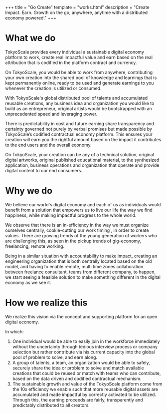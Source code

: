 +++
title = "Go Create"
template = "works.html"
description = "Create Impact. Earn. Growth on the go, anywhere, anytime with a distributed economy powered."
+++

# What we do
TokyoScale provides every individual a sustainable digital economy platform to work, create real impactful value and earn based on the real attribution that is codified in the platform contract and currency.

On TokyoScale, you would be able to work from anywhere, contributing your own creation into the shared pool of knowledge and learnings that is kept permanently online, ready to be used and generate earnings to you whenever the creation is utilized or consumed.

With TokyoScale's global distributed pool of talents and accumulated reusable creations, any business idea and organization you would like to build as an entrepreneur, original artists would be bootstrapped with an unprecedented speed and leveraging power.

There is predictability in cost and future earning share transparency and certainty governed not purely by verbal promises but made possible by TokyoScale’s codified contractual economy platform. This ensures your creation will earn you the rightful amount based on the impact it contributes to the end users and the overall economy.

On TokyoScale, your creation can be any of a technical solution, original digital artworks, original published educational material, to the synthesized application, business operations and organization that operate and provide digital content to our end consumers.

# Why we do
We believe our world's digital economy and each of us as individuals would benefit from a solution that empowers us to live our life the way we find happiness, while making impactful progress to the whole world.

We observe that there is an in-efficiency in the way we must organize ourselves centrally, cookie-cutting our work timing , in order to create values. There are growing trends of the young generation of workers who are challenging this, as seen in the pickup trends of gig-economy, freelancing, remote working.

Being in a similar situation with accountability to make impact, creating an engineering organization that is both centrally located based on the old model, and having to enable remote, multi time zones collaboration between freelance consultant, teams from different company, to happen, we start seeing a feasible solution to make something different in the digital economy as we see it. 

# How we realize this
We realize this vision via the concept and supporting platform for an open digital economy.

In which: 
1. One individual would be able to easily join in the workforce immediately without the uncertainty through tedious interview process or company selection but rather contribute via his current capacity into the global pool of problem to solve, and earn along.
2. A group of talents, a team, an organization would be able to safely, securely share the idea or problem to solve and match available creations that could be reused or match with teams who can contribute, based on the data driven and codified contractual mechanism.
3. The sustainable growth and value of the TokyoScale platform come from the 10x efficiency we enable such that more reusable digital assets are accumulated and made impactful by correctly activated to be utilized. Through this, the earning proceeds are fairly, transparently and predictably distributed to all creators. 

